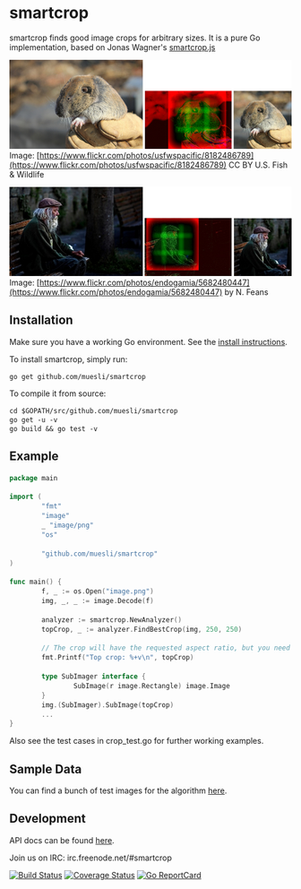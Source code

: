 smartcrop
=========

smartcrop finds good image crops for arbitrary sizes. It is a pure Go implementation, based on Jonas Wagner's [smartcrop.js](https://github.com/jwagner/smartcrop.js)

![Example](./examples/gopher.jpg)
Image: [https://www.flickr.com/photos/usfwspacific/8182486789](https://www.flickr.com/photos/usfwspacific/8182486789) CC BY U.S. Fish & Wildlife

![Example](./examples/goodtimes.jpg)
Image: [https://www.flickr.com/photos/endogamia/5682480447](https://www.flickr.com/photos/endogamia/5682480447) by N. Feans

## Installation

Make sure you have a working Go environment. See the [install instructions](http://golang.org/doc/install.html).

To install smartcrop, simply run:

    go get github.com/muesli/smartcrop

To compile it from source:

    cd $GOPATH/src/github.com/muesli/smartcrop
    go get -u -v
    go build && go test -v

## Example
```go
package main

import (
        "fmt"
        "image"
        _ "image/png"
        "os"

        "github.com/muesli/smartcrop"
)

func main() {
        f, _ := os.Open("image.png")
        img, _, _ := image.Decode(f)

        analyzer := smartcrop.NewAnalyzer()
        topCrop, _ := analyzer.FindBestCrop(img, 250, 250)

        // The crop will have the requested aspect ratio, but you need to copy/scale it yourself
        fmt.Printf("Top crop: %+v\n", topCrop)

        type SubImager interface {
                SubImage(r image.Rectangle) image.Image
        }
        img.(SubImager).SubImage(topCrop)
        ...
}
```

Also see the test cases in crop_test.go for further working examples.

## Sample Data
You can find a bunch of test images for the algorithm [here](https://github.com/muesli/smartcrop-samples).

## Development
API docs can be found [here](http://godoc.org/github.com/muesli/smartcrop).

Join us on IRC: irc.freenode.net/#smartcrop

[![Build Status](https://secure.travis-ci.org/muesli/smartcrop.png)](http://travis-ci.org/muesli/smartcrop)
[![Coverage Status](https://coveralls.io/repos/github/muesli/smartcrop/badge.svg?branch=master)](https://coveralls.io/github/muesli/smartcrop?branch=master)
[![Go ReportCard](http://goreportcard.com/badge/muesli/smartcrop)](http://goreportcard.com/report/muesli/smartcrop)
